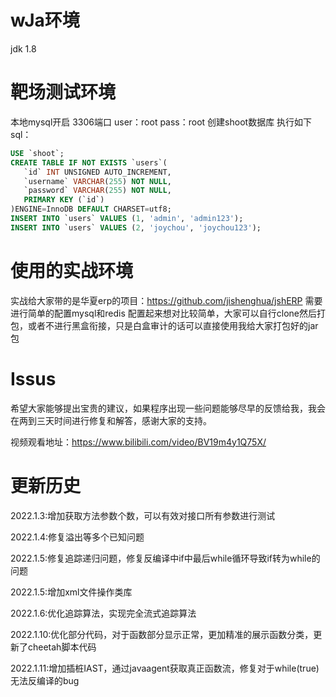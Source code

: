 # wJa环境
jdk 1.8
# 靶场测试环境
本地mysql开启   3306端口
user：root
pass：root
创建shoot数据库
执行如下sql：
```SQL
USE `shoot`;
CREATE TABLE IF NOT EXISTS `users`(
   `id` INT UNSIGNED AUTO_INCREMENT,
   `username` VARCHAR(255) NOT NULL,
   `password` VARCHAR(255) NOT NULL,
   PRIMARY KEY (`id`)
)ENGINE=InnoDB DEFAULT CHARSET=utf8;
INSERT INTO `users` VALUES (1, 'admin', 'admin123');
INSERT INTO `users` VALUES (2, 'joychou', 'joychou123');
```

# 使用的实战环境
实战给大家带的是华夏erp的项目：https://github.com/jishenghua/jshERP
需要进行简单的配置mysql和redis
配置起来想对比较简单，大家可以自行clone然后打包，或者不进行黑盒衔接，只是白盒审计的话可以直接使用我给大家打包好的jar包

# Issus

希望大家能够提出宝贵的建议，如果程序出现一些问题能够尽早的反馈给我，我会在两到三天时间进行修复和解答，感谢大家的支持。

视频观看地址：https://www.bilibili.com/video/BV19m4y1Q75X/

# 更新历史

2022.1.3:增加获取方法参数个数，可以有效对接口所有参数进行测试

2022.1.4:修复溢出等多个已知问题

2022.1.5:修复追踪递归问题，修复反编译中if中最后while循环导致if转为while的问题

2022.1.5:增加xml文件操作类库

2022.1.6:优化追踪算法，实现完全流式追踪算法

2022.1.10:优化部分代码，对于函数部分显示正常，更加精准的展示函数分类，更新了cheetah脚本代码

2022.1.11:增加插桩IAST，通过javaagent获取真正函数流，修复对于while(true)无法反编译的bug